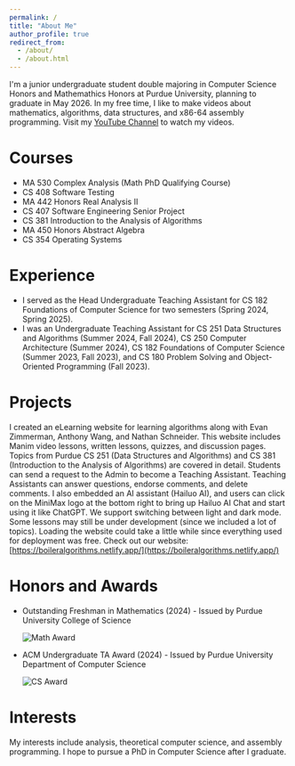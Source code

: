 ```yaml
---
permalink: /
title: "About Me"
author_profile: true
redirect_from: 
  - /about/
  - /about.html
---
```


I'm a junior undergraduate student double majoring in Computer Science Honors and Mathemathics Honors at Purdue University, planning to graduate in May 2026. In my free time, I like to make videos about mathematics, algorithms, data structures, and x86-64 assembly programming. Visit my [YouTube Channel](https://www.youtube.com/@ChristinaZhang-c4y) to watch my videos.

Courses
======
* MA 530 Complex Analysis (Math PhD Qualifying Course)
* CS 408 Software Testing
* MA 442 Honors Real Analysis II
* CS 407 Software Engineering Senior Project
* CS 381 Introduction to the Analysis of Algorithms
* MA 450 Honors Abstract Algebra
* CS 354 Operating Systems

Experience
======
* I served as the Head Undergraduate Teaching Assistant for CS 182 Foundations of Computer Science for two semesters (Spring 2024, Spring 2025).
* I was an Undergraduate Teaching Assistant for CS 251 Data Structures and Algorithms (Summer 2024, Fall 2024), CS 250 Computer Architecture (Summer 2024), CS 182 Foundations of Computer Science (Summer 2023, Fall 2023), and CS 180 Problem Solving and Object-Oriented Programming (Fall 2023).

Projects
======
I created an eLearning website for learning algorithms along with Evan Zimmerman, Anthony Wang, and Nathan Schneider. This website includes Manim video lessons, written lessons, quizzes, and discussion pages. Topics from Purdue CS 251 (Data Structures and Algorithms) and CS 381 (Introduction to the Analysis of Algorithms) are covered in detail. Students can send a request to the Admin to become a Teaching Assistant. Teaching Assistants can answer questions, endorse comments, and delete comments. I also embedded an AI assistant (Hailuo AI), and users can click on the MiniMax logo at the bottom right to bring up Hailuo AI Chat and start using it like ChatGPT. We support switching between light and dark mode. Some lessons may still be under development (since we included a lot of topics). Loading the website could take a little while since everything used for deployment was free. Check out our website: [https://boileralgorithms.netlify.app/](https://boileralgorithms.netlify.app/)

Honors and Awards
======
* Outstanding Freshman in Mathematics (2024) - Issued by Purdue University College of Science
  
  ![Math Award](/images/MA8A0336.jpg)

* ACM Undergraduate TA Award (2024) - Issued by Purdue University Department of Computer Science
  
  ![CS Award](/images/COS-Awards24-82.jpg)

Interests
======
My interests include analysis, theoretical computer science, and assembly programming. I hope to pursue a PhD in Computer Science after I graduate.
